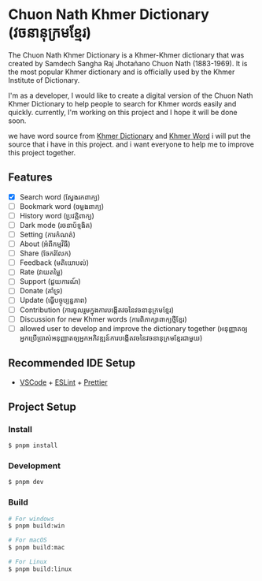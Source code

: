 # Chuon Nath Khmer Dictionary (វចនានុក្រមខ្មែរ)

The Chuon Nath Khmer Dictionary is a Khmer-Khmer dictionary that was created by Samdech Sangha Raj Jhotañano Chuon Nath (1883-1969). It is the most popular Khmer dictionary and is officially used by the Khmer Institute of Dictionary.

I'm as a developer, I would like to create a digital version of the Chuon Nath Khmer Dictionary to help people to search for Khmer words easily and quickly. currently, I'm working on this project and I hope it will be done soon.

we have word source from [Khmer Dictionary]() and [Khmer Word]() i will put the source that i have in this project. and i want everyone to help me to improve this project together.



## Features

- [x] Search word (ស្វែងរកពាក្យ)
- [ ] Bookmark word (ចម្លងពាក្យ)
- [ ] History word (ប្រវត្តិពាក្យ)
- [ ] Dark mode (រចនាប័ទ្មងិត)
- [ ] Setting (ការកំណត់)
- [ ] About (អំពីកម្មវិធី)
- [ ] Share (ចែករំលែក)
- [ ] Feedback (មតិយោបល់)
- [ ] Rate (វាយតម្លៃ)
- [ ] Support (ជួយការណ៍)
- [ ] Donate (គាំទ្រ)
- [ ] Update (ធ្វើបច្ចុប្បន្នភាព)
- [ ] Contribution (ការចូលរួមក្នុងការបង្កើតវចនៃវចនានុក្រមខ្មែរ)
- [ ] Discussion for new Khmer words (ការពិភាក្សាពាក្យថ្មីខ្មែរ)
- [ ] allowed user to develop and improve the dictionary together (អនុញ្ញាតឲ្យអ្នកប្រើប្រាស់អនុញ្ញាតឲ្យអ្នកអភិវឌ្ឍន៍ការបង្កើតវចនៃវចនានុក្រមខ្មែរជាមួយ)

## Recommended IDE Setup

- [VSCode](https://code.visualstudio.com/) + [ESLint](https://marketplace.visualstudio.com/items?itemName=dbaeumer.vscode-eslint) + [Prettier](https://marketplace.visualstudio.com/items?itemName=esbenp.prettier-vscode)

## Project Setup

### Install

```bash
$ pnpm install
```

### Development

```bash
$ pnpm dev
```

### Build

```bash
# For windows
$ pnpm build:win

# For macOS
$ pnpm build:mac

# For Linux
$ pnpm build:linux
```
